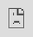 <!DOCTYPE html>
<html>
<meta <meta name='viewport' content='width=device-width, user-scalable=no' charset='UTF-8, height:100vh'>
<body>
<div>
  <iframe src="https://script.google.com/a/m2.formulatrix.com/macros/s/AKfycbwyLLj_spoE3Zh836zSvymtkwzXavjc6CFNBiBDfsSo4y5XoHFz/exec" 
  style="position:absolute;top:0;left:0;width:100%;height:100vh;border:none" ></iframe>
</div>

</body>
</html>


